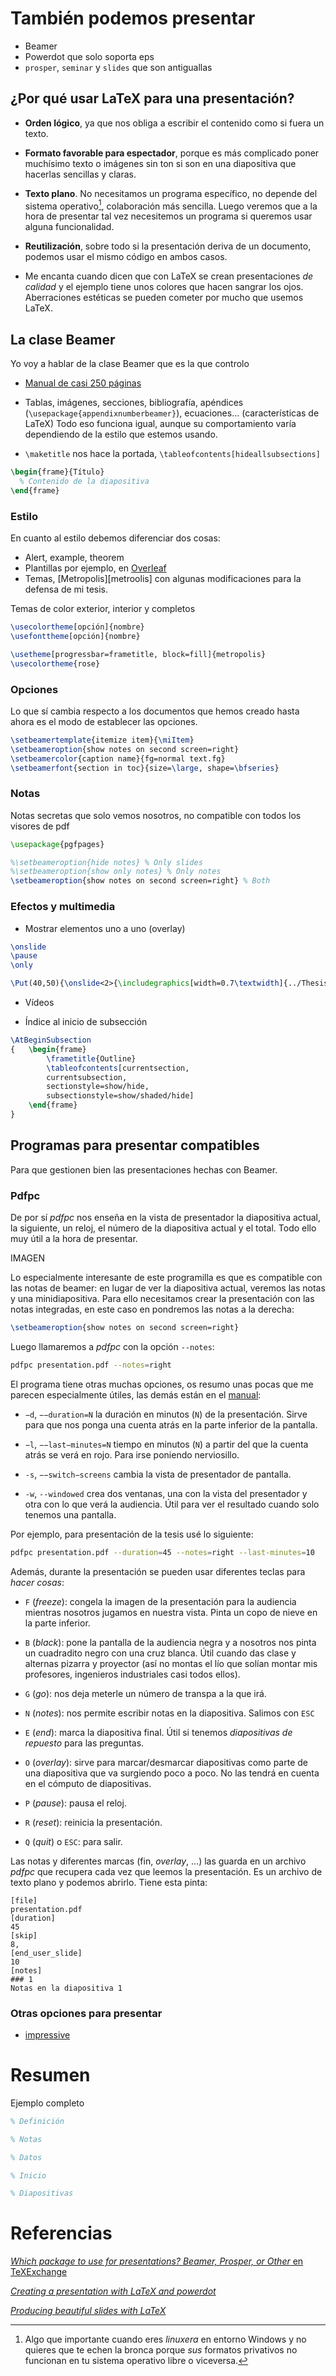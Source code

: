 # También podemos presentar

* Beamer
* Powerdot que solo soporta eps
* `prosper`, `seminar` y `slides` que son antiguallas 

[seminar]: https://www.ctan.org/pkg/seminar
[slides]: http://www.ctan.org/pkg/slides
[powerdot]: http://www.ctan.org/pkg/powerdot/
[beamer]: https://www.ctan.org/pkg/beamer
[prosper]: http://www.ctan.org/pkg/prosper

## ¿Por qué usar LaTeX para una presentación?

* **Orden lógico**, ya que nos obliga a escribir el contenido como si
  fuera un texto.

* **Formato favorable para espectador**, porque es más complicado
  poner muchísimo texto o imágenes sin ton si son en una diapositiva
  que hacerlas sencillas y claras.

* **Texto plano**. No necesitamos un programa específico, no depende del
  sistema operativo[^linux], colaboración más sencilla. Luego veremos
  que a la hora de presentar tal vez necesitemos un programa si
  queremos usar alguna funcionalidad.

* **Reutilización**, sobre todo si la presentación deriva de un
  documento, podemos usar el mismo código en ambos casos.

* Me encanta cuando dicen que con LaTeX se crean presentaciones *de
  calidad* y el ejemplo tiene unos colores que hacen sangrar los
  ojos. Aberraciones estéticas se pueden cometer por mucho que usemos
  LaTeX.

[^linux]: Algo que importante cuando eres *linuxera* en entorno
Windows y no quieres que te echen la bronca porque *sus* formatos
privativos no funcionan en tu sistema operativo libre o viceversa. 

## La clase Beamer

Yo voy a hablar de la clase Beamer que es la que controlo

* [Manual de casi 250 páginas][man]

* Tablas, imágenes, secciones, bibliografía, apéndices
  (`\usepackage{appendixnumberbeamer}`),
  ecuaciones... (características de LaTeX) Todo eso funciona igual,
  aunque su comportamiento varía dependiendo de la estilo que estemos
  usando.

* `\maketitle` nos hace la portada, `\tableofcontents[hideallsubsections]`

[man]: http://osl.ugr.es/CTAN/macros/latex/contrib/beamer/doc/beameruserguide.pdf

```latex
\begin{frame}{Título}
  % Contenido de la diapositiva
\end{frame}
```

### Estilo

En cuanto al estilo debemos diferenciar dos cosas:

* Alert, example, theorem
* Plantillas por ejemplo, en [Overleaf][overleaf]
* Temas, [Metropolis][metroolis] con algunas modificaciones para la
  defensa de mi tesis.

Temas de color exterior, interior y completos

```latex
\usecolortheme[opción]{nombre}
\usefonttheme[opción]{nombre}
```

[overleaf]: https://www.overleaf.com/latex/templates/tagged/presentation
[metropolis]: https://www.ctan.org/pkg/beamertheme-metropolis

```latex
\usetheme[progressbar=frametitle, block=fill]{metropolis}
\usecolortheme{rose}
```

### Opciones

Lo que sí cambia respecto a los documentos que hemos creado hasta
ahora es el modo de establecer las opciones.

```latex
\setbeamertemplate{itemize item}{\miItem}
\setbeameroption{show notes on second screen=right}
\setbeamercolor{caption name}{fg=normal text.fg}
\setbeamerfont{section in toc}{size=\large, shape=\bfseries}
```

### Notas

Notas secretas que solo vemos nosotros, no compatible con todos los
visores de pdf

```latex
\usepackage{pgfpages}

%\setbeameroption{hide notes} % Only slides
%\setbeameroption{show only notes} % Only notes
\setbeameroption{show notes on second screen=right} % Both
```

### Efectos y multimedia

* Mostrar elementos uno a uno (overlay)

```latex
\onslide
\pause
\only
```

```latex
\Put(40,50){\onslide<2>{\includegraphics[width=0.7\textwidth]{../Thesis/Figures/Ch2/stickslip.png}}}
```

* Vídeos

* Índice al inicio de subsección

```latex
\AtBeginSubsection
{   \begin{frame}
        \frametitle{Outline}
        \tableofcontents[currentsection,
        currentsubsection,
        sectionstyle=show/hide,
        subsectionstyle=show/shaded/hide] 
    \end{frame}
}
```


## Programas para presentar compatibles

Para que gestionen bien las presentaciones hechas con Beamer.

### Pdfpc

De por sí *pdfpc* nos enseña en la vista de presentador la
diapositiva actual, la siguiente, un reloj, el número de la
diapositiva actual y el total. Todo ello muy útil a la hora de
presentar.

IMAGEN

Lo especialmente interesante de este programilla es que es compatible
con las notas de beamer: en lugar de ver la diapositiva actual,
veremos las notas y una minidiapositiva. Para ello necesitamos crear
la presentación con las notas integradas, en este caso en pondremos
las notas a la derecha:

```latex
\setbeameroption{show notes on second screen=right}
```

Luego llamaremos a *pdfpc* con la opción `--notes`:

```bash
pdfpc presentation.pdf --notes=right
```

El programa tiene otras muchas opciones, os resumo unas pocas que me
parecen especialmente útiles, las demás están en el <a
href="https://pdfpc.github.io/manpage.html">manual</a>:

* `−d`, `−−duration=N` la duración en minutos (`N`) de la
  presentación. Sirve para que nos ponga una cuenta atrás en la parte
  inferior de la pantalla.

* `−l`, `−−last−minutes=N` tiempo en minutos
  (`N`) a partir del que la cuenta atrás se verá en
  rojo. Para irse poniendo nerviosillo.

* `-s`, `−−switch−screens` cambia la vista de presentador de pantalla.

* `-w`, `--windowed` crea dos ventanas, una con la vista del
  presentador y otra con lo que verá la audiencia. Útil para ver el
  resultado cuando solo tenemos una pantalla.

Por ejemplo, para presentación de la tesis usé lo siguiente:

```bash
pdfpc presentation.pdf --duration=45 --notes=right --last-minutes=10
```

Además, durante la presentación se pueden usar diferentes teclas para *hacer cosas*:

- `F` (*freeze*): congela la imagen de la presentación para la
  audiencia mientras nosotros jugamos en nuestra vista. Pinta un copo
  de nieve en la parte inferior.
  
- `B` (*black*): pone la pantalla de la audiencia negra y a nosotros
  nos pinta un cuadradito negro con una cruz blanca. Útil cuando das
  clase y alternas pizarra y proyector (así no montas el lío que
  solían montar mis profesores, ingenieros industriales casi todos
  ellos).

- `G` (*go*): nos deja meterle un número de transpa a la que irá.

- `N` (*notes*): nos permite escribir notas en la diapositiva. Salimos
  con `ESC`

- `E` (*end*): marca la diapositiva final. Útil si tenemos
  *diapositivas de repuesto* para las preguntas.

- `O` (*overlay*): sirve para marcar/desmarcar diapositivas como parte
  de una diapositiva que va surgiendo poco a poco. No las tendrá en
  cuenta en el cómputo de diapositivas.

- `P` (*pause*): pausa el reloj.

- `R` (*reset*): reinicia la presentación.

- `Q` (*quit*) o `ESC`: para salir.

Las notas y diferentes marcas (fin, *overlay*, …) las guarda en un
archivo *pdfpc* que recupera cada vez que leemos la presentación. Es un
archivo de texto plano y podemos abrirlo. Tiene esta pinta:

```
[file]
presentation.pdf
[duration]
45
[skip]
8,
[end_user_slide]
10
[notes]
### 1
Notas en la diapositiva 1
```

### Otras opciones para presentar

- [impressive](http://impressive.sourceforge.net/)

# Resumen

Ejemplo completo

```latex
% Definición

% Notas

% Datos

% Inicio

% Diapositivas
```

# Referencias

[*Which package to use for presentations? Beamer, Prosper, or Other* en TeXExchange](https://tex.stackexchange.com/questions/16204/which-package-to-use-for-presentations-beamer-prosper-or-other)

[*Creating a presentation with LaTeX and powerdot*](http://www.dmi.me.uk/blog/2010/11/08/creating-a-presentation-with-latex-and-powerdot/)

[*Producing beautiful slides with LaTeX*](https://tug.org/pracjourn/2005-2/miller/miller.pdf)
